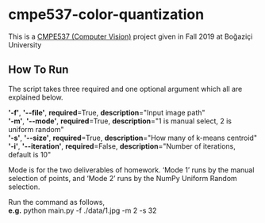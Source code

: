 # cmpe537-color-quantization
This is a [CMPE537 (Computer Vision)](https://www.cmpe.boun.edu.tr/tr/courses/cmpe537) project given in Fall 2019 at Boğaziçi University

## How To Run
The script takes three required and one optional argument which all are explained below.

**'-f'**, **'--file'**, **required**=True, **description**="Input image path"   
**'-m'**, **'--mode'**, **required**=True, **description**="1 is manual select, 2 is uniform random"   
**'-s'**, **'--size'**, **required**=True, **description**="How many of k-means centroid"   
**'-i'**, **'--iteration'**, **required**=False, **description**="Number of iterations, default is 10"   

Mode is for the two deliverables of homework. ‘Mode 1’ runs by the manual selection of points, and ‘Mode 2’ runs by the NumPy Uniform Random selection.

Run the command as follows,   
    **e.g.** python main.py -f ./data/1.jpg -m 2 -s 32

